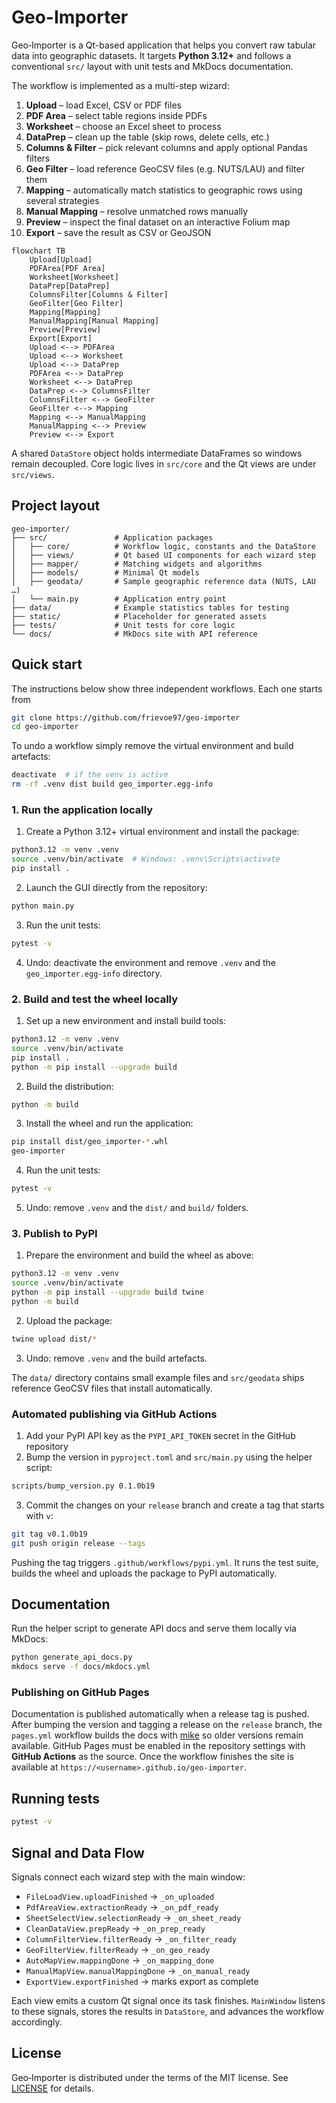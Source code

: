 # Geo-Importer

Geo‑Importer is a Qt-based application that helps you convert raw tabular data into geographic datasets. It targets **Python 3.12+** and follows a conventional `src/` layout with unit tests and MkDocs documentation.

The workflow is implemented as a multi-step wizard:

1. **Upload** – load Excel, CSV or PDF files
2. **PDF Area** – select table regions inside PDFs
3. **Worksheet** – choose an Excel sheet to process
4. **DataPrep** – clean up the table (skip rows, delete cells, etc.)
5. **Columns & Filter** – pick relevant columns and apply optional Pandas filters
6. **Geo Filter** – load reference GeoCSV files (e.g. NUTS/LAU) and filter them
7. **Mapping** – automatically match statistics to geographic rows using several strategies
8. **Manual Mapping** – resolve unmatched rows manually
9. **Preview** – inspect the final dataset on an interactive Folium map
10. **Export** – save the result as CSV or GeoJSON

```mermaid
flowchart TB
    Upload[Upload]
    PDFArea[PDF Area]
    Worksheet[Worksheet]
    DataPrep[DataPrep]
    ColumnsFilter[Columns & Filter]
    GeoFilter[Geo Filter]
    Mapping[Mapping]
    ManualMapping[Manual Mapping]
    Preview[Preview]
    Export[Export]
    Upload <--> PDFArea
    Upload <--> Worksheet
    Upload <--> DataPrep
    PDFArea <--> DataPrep
    Worksheet <--> DataPrep
    DataPrep <--> ColumnsFilter
    ColumnsFilter <--> GeoFilter
    GeoFilter <--> Mapping
    Mapping <--> ManualMapping
    ManualMapping <--> Preview
    Preview <--> Export
```

A shared `DataStore` object holds intermediate DataFrames so windows remain decoupled. Core logic lives in `src/core` and the Qt views are under `src/views`.

## Project layout

```text
geo-importer/
├── src/               # Application packages
│   ├── core/          # Workflow logic, constants and the DataStore
│   ├── views/         # Qt based UI components for each wizard step
│   ├── mapper/        # Matching widgets and algorithms
│   ├── models/        # Minimal Qt models
│   ├── geodata/       # Sample geographic reference data (NUTS, LAU …)
│   └── main.py        # Application entry point
├── data/              # Example statistics tables for testing
├── static/            # Placeholder for generated assets
├── tests/             # Unit tests for core logic
└── docs/              # MkDocs site with API reference
```

## Quick start

The instructions below show three independent workflows.  Each one starts from

```bash
git clone https://github.com/frievoe97/geo-importer
cd geo-importer
```

To undo a workflow simply remove the virtual environment and build artefacts:

```bash
deactivate  # if the venv is active
rm -rf .venv dist build geo_importer.egg-info
```

### 1. Run the application locally

1. Create a Python 3.12+ virtual environment and install the package:

```bash
python3.12 -m venv .venv
source .venv/bin/activate  # Windows: .venv\Scripts\activate
pip install .
```

2. Launch the GUI directly from the repository:

```bash
python main.py
```

3. Run the unit tests:

```bash
pytest -v
```

4. Undo: deactivate the environment and remove `.venv` and the `geo_importer.egg-info` directory.

### 2. Build and test the wheel locally

1. Set up a new environment and install build tools:

```bash
python3.12 -m venv .venv
source .venv/bin/activate
pip install .
python -m pip install --upgrade build
```

2. Build the distribution:

```bash
python -m build
```

3. Install the wheel and run the application:

```bash
pip install dist/geo_importer-*.whl
geo-importer
```

4. Run the unit tests:

```bash
pytest -v
```

5. Undo: remove `.venv` and the `dist/` and `build/` folders.

### 3. Publish to PyPI

1. Prepare the environment and build the wheel as above:

```bash
python3.12 -m venv .venv
source .venv/bin/activate
python -m pip install --upgrade build twine
python -m build
```

2. Upload the package:

```bash
twine upload dist/*
```

3. Undo: remove `.venv` and the build artefacts.

The `data/` directory contains small example files and `src/geodata` ships
reference GeoCSV files that install automatically.

### Automated publishing via GitHub Actions

1. Add your PyPI API key as the `PYPI_API_TOKEN` secret in the GitHub repository
2. Bump the version in `pyproject.toml` and `src/main.py` using the helper script:

```bash
scripts/bump_version.py 0.1.0b19
```

3. Commit the changes on your `release` branch and create a tag that starts with `v`:

```bash
git tag v0.1.0b19
git push origin release --tags
```

Pushing the tag triggers `.github/workflows/pypi.yml`. It runs the test suite,
builds the wheel and uploads the package to PyPI automatically.

## Documentation

Run the helper script to generate API docs and serve them locally via MkDocs:

```bash
python generate_api_docs.py
mkdocs serve -f docs/mkdocs.yml
```

### Publishing on GitHub Pages

Documentation is published automatically when a release tag is pushed. After
bumping the version and tagging a release on the `release` branch, the
`pages.yml` workflow builds the docs with [mike](https://github.com/jimporter/mike)
so older versions remain available. GitHub Pages must be enabled in the
repository settings with **GitHub Actions** as the source. Once the workflow
finishes the site is available at `https://<username>.github.io/geo-importer`.

## Running tests

```bash
pytest -v
```

## Signal and Data Flow

Signals connect each wizard step with the main window:

- `FileLoadView.uploadFinished` → `_on_uploaded`
- `PdfAreaView.extractionReady` → `_on_pdf_ready`
- `SheetSelectView.selectionReady` → `_on_sheet_ready`
- `CleanDataView.prepReady` → `_on_prep_ready`
- `ColumnFilterView.filterReady` → `_on_filter_ready`
- `GeoFilterView.filterReady` → `_on_geo_ready`
- `AutoMapView.mappingDone` → `_on_mapping_done`
- `ManualMapView.manualMappingDone` → `_on_manual_ready`
- `ExportView.exportFinished` → marks export as complete

Each view emits a custom Qt signal once its task finishes. `MainWindow` listens to these signals, stores the results in `DataStore`, and advances the workflow accordingly.

## License

Geo‑Importer is distributed under the terms of the MIT license. See
[LICENSE](LICENSE) for details.
